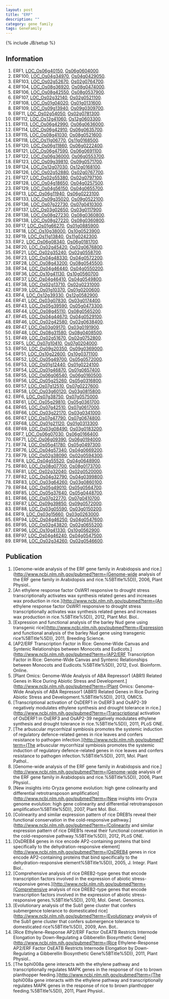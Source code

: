 ```yaml
---
layout: post
title: "ERF"
description: ""
category: gene family
tags: GeneFamily
---
```

{% include JB/setup %}

## Information
1. ERF1, [LOC_Os06g40150](http://rice.plantbiology.msu.edu/cgi-bin/ORF_infopage.cgi?orf=LOC_Os06g40150), [Os06g0604000](http://rapdb.dna.affrc.go.jp/viewer/gbrowse_details/irgsp1?name=Os06g0604000).
2. ERF100, [LOC_Os04g34970](http://rice.plantbiology.msu.edu/cgi-bin/ORF_infopage.cgi?orf=LOC_Os04g34970), [Os04g0429050](http://rapdb.dna.affrc.go.jp/viewer/gbrowse_details/irgsp1?name=Os04g0429050).
3. ERF103, [LOC_Os02g52670](http://rice.plantbiology.msu.edu/cgi-bin/ORF_infopage.cgi?orf=LOC_Os02g52670), [Os02g0764700](http://rapdb.dna.affrc.go.jp/viewer/gbrowse_details/irgsp1?name=Os02g0764700).
4. ERF104, [LOC_Os08g36920](http://rice.plantbiology.msu.edu/cgi-bin/ORF_infopage.cgi?orf=LOC_Os08g36920), [Os08g0474000](http://rapdb.dna.affrc.go.jp/viewer/gbrowse_details/irgsp1?name=Os08g0474000).
5. ERF106, [LOC_Os08g42550](http://rice.plantbiology.msu.edu/cgi-bin/ORF_infopage.cgi?orf=LOC_Os08g42550), [Os08g0537900](http://rapdb.dna.affrc.go.jp/viewer/gbrowse_details/irgsp1?name=Os08g0537900).
6. ERF107, [LOC_Os02g32140](http://rice.plantbiology.msu.edu/cgi-bin/ORF_infopage.cgi?orf=LOC_Os02g32140), [Os02g0521100](http://rapdb.dna.affrc.go.jp/viewer/gbrowse_details/irgsp1?name=Os02g0521100).
7. ERF108, [LOC_Os01g04020](http://rice.plantbiology.msu.edu/cgi-bin/ORF_infopage.cgi?orf=LOC_Os01g04020), [Os01g0131600](http://rapdb.dna.affrc.go.jp/viewer/gbrowse_details/irgsp1?name=Os01g0131600).
8. ERF109, [LOC_Os09g13940](http://rice.plantbiology.msu.edu/cgi-bin/ORF_infopage.cgi?orf=LOC_Os09g13940), [Os09g0309700](http://rapdb.dna.affrc.go.jp/viewer/gbrowse_details/irgsp1?name=Os09g0309700).
9. ERF11, [LOC_Os02g54050](http://rice.plantbiology.msu.edu/cgi-bin/ORF_infopage.cgi?orf=LOC_Os02g54050), [Os02g0781300](http://rapdb.dna.affrc.go.jp/viewer/gbrowse_details/irgsp1?name=Os02g0781300).
10. ERF112, [LOC_Os12g41060](http://rice.plantbiology.msu.edu/cgi-bin/ORF_infopage.cgi?orf=LOC_Os12g41060), [Os12g0603300](http://rapdb.dna.affrc.go.jp/viewer/gbrowse_details/irgsp1?name=Os12g0603300).
11. ERF113, [LOC_Os06g42990](http://rice.plantbiology.msu.edu/cgi-bin/ORF_infopage.cgi?orf=LOC_Os06g42990), [Os06g0636000](http://rapdb.dna.affrc.go.jp/viewer/gbrowse_details/irgsp1?name=Os06g0636000).
12. ERF114, [LOC_Os06g42910](http://rice.plantbiology.msu.edu/cgi-bin/ORF_infopage.cgi?orf=LOC_Os06g42910), [Os06g0635700](http://rapdb.dna.affrc.go.jp/viewer/gbrowse_details/irgsp1?name=Os06g0635700).
13. ERF115, [LOC_Os08g41030](http://rice.plantbiology.msu.edu/cgi-bin/ORF_infopage.cgi?orf=LOC_Os08g41030), [Os08g0521600](http://rapdb.dna.affrc.go.jp/viewer/gbrowse_details/irgsp1?name=Os08g0521600).
14. ERF118, [LOC_Os11g06770](http://rice.plantbiology.msu.edu/cgi-bin/ORF_infopage.cgi?orf=LOC_Os11g06770), [Os11g0168500](http://rapdb.dna.affrc.go.jp/viewer/gbrowse_details/irgsp1?name=Os11g0168500).
15. ERF120, [LOC_Os06g11860](http://rice.plantbiology.msu.edu/cgi-bin/ORF_infopage.cgi?orf=LOC_Os06g11860), [Os06g0222400](http://rapdb.dna.affrc.go.jp/viewer/gbrowse_details/irgsp1?name=Os06g0222400).
16. ERF121, [LOC_Os06g47590](http://rice.plantbiology.msu.edu/cgi-bin/ORF_infopage.cgi?orf=LOC_Os06g47590), [Os06g0691100](http://rapdb.dna.affrc.go.jp/viewer/gbrowse_details/irgsp1?name=Os06g0691100).
17. ERF122, [LOC_Os06g36000](http://rice.plantbiology.msu.edu/cgi-bin/ORF_infopage.cgi?orf=LOC_Os06g36000), [Os06g0553700](http://rapdb.dna.affrc.go.jp/viewer/gbrowse_details/irgsp1?name=Os06g0553700).
18. ERF123, [LOC_Os09g39810](http://rice.plantbiology.msu.edu/cgi-bin/ORF_infopage.cgi?orf=LOC_Os09g39810), [Os09g0571700](http://rapdb.dna.affrc.go.jp/viewer/gbrowse_details/irgsp1?name=Os09g0571700).
19. ERF124, [LOC_Os12g07030](http://rice.plantbiology.msu.edu/cgi-bin/ORF_infopage.cgi?orf=LOC_Os12g07030), [Os12g0168100](http://rapdb.dna.affrc.go.jp/viewer/gbrowse_details/irgsp1?name=Os12g0168100).
20. ERF126, [LOC_Os02g52880](http://rice.plantbiology.msu.edu/cgi-bin/ORF_infopage.cgi?orf=LOC_Os02g52880), [Os02g0767700](http://rapdb.dna.affrc.go.jp/viewer/gbrowse_details/irgsp1?name=Os02g0767700).
21. ERF127, [LOC_Os02g55380](http://rice.plantbiology.msu.edu/cgi-bin/ORF_infopage.cgi?orf=LOC_Os02g55380), [Os02g0797100](http://rapdb.dna.affrc.go.jp/viewer/gbrowse_details/irgsp1?name=Os02g0797100).
22. ERF128, [LOC_Os04g18650](http://rice.plantbiology.msu.edu/cgi-bin/ORF_infopage.cgi?orf=LOC_Os04g18650), [Os04g0257500](http://rapdb.dna.affrc.go.jp/viewer/gbrowse_details/irgsp1?name=Os04g0257500).
23. ERF129, [LOC_Os04g56150](http://rice.plantbiology.msu.edu/cgi-bin/ORF_infopage.cgi?orf=LOC_Os04g56150), [Os04g0655700](http://rapdb.dna.affrc.go.jp/viewer/gbrowse_details/irgsp1?name=Os04g0655700).
24. ERF13, [LOC_Os06g11940](http://rice.plantbiology.msu.edu/cgi-bin/ORF_infopage.cgi?orf=LOC_Os06g11940), [Os06g0223100](http://rapdb.dna.affrc.go.jp/viewer/gbrowse_details/irgsp1?name=Os06g0223100).
25. ERF133, [LOC_Os09g35020](http://rice.plantbiology.msu.edu/cgi-bin/ORF_infopage.cgi?orf=LOC_Os09g35020), [Os09g0522100](http://rapdb.dna.affrc.go.jp/viewer/gbrowse_details/irgsp1?name=Os09g0522100).
26. ERF136, [LOC_Os07g22730](http://rice.plantbiology.msu.edu/cgi-bin/ORF_infopage.cgi?orf=LOC_Os07g22730), [Os07g0410300](http://rapdb.dna.affrc.go.jp/viewer/gbrowse_details/irgsp1?name=Os07g0410300).
27. ERF137, [LOC_Os03g02650](http://rice.plantbiology.msu.edu/cgi-bin/ORF_infopage.cgi?orf=LOC_Os03g02650), [Os03g0117900](http://rapdb.dna.affrc.go.jp/viewer/gbrowse_details/irgsp1?name=Os03g0117900).
28. ERF138, [LOC_Os08g27230](http://rice.plantbiology.msu.edu/cgi-bin/ORF_infopage.cgi?orf=LOC_Os08g27230), [Os08g0360800](http://rapdb.dna.affrc.go.jp/viewer/gbrowse_details/irgsp1?name=Os08g0360800).
29. ERF138, [LOC_Os08g27220](http://rice.plantbiology.msu.edu/cgi-bin/ORF_infopage.cgi?orf=LOC_Os08g27220), [Os08g0360800](http://rapdb.dna.affrc.go.jp/viewer/gbrowse_details/irgsp1?name=Os08g0360800).
30. ERF17, [LOC_Os01g66270](http://rice.plantbiology.msu.edu/cgi-bin/ORF_infopage.cgi?orf=LOC_Os01g66270), [Os01g0885900](http://rapdb.dna.affrc.go.jp/viewer/gbrowse_details/irgsp1?name=Os01g0885900).
31. ERF18, [LOC_Os10g38000](http://rice.plantbiology.msu.edu/cgi-bin/ORF_infopage.cgi?orf=LOC_Os10g38000), [Os10g0523900](http://rapdb.dna.affrc.go.jp/viewer/gbrowse_details/irgsp1?name=Os10g0523900).
32. ERF19, [LOC_Os11g13840](http://rice.plantbiology.msu.edu/cgi-bin/ORF_infopage.cgi?orf=LOC_Os11g13840), [Os11g0242300](http://rapdb.dna.affrc.go.jp/viewer/gbrowse_details/irgsp1?name=Os11g0242300).
33. ERF2, [LOC_Os06g08340](http://rice.plantbiology.msu.edu/cgi-bin/ORF_infopage.cgi?orf=LOC_Os06g08340), [Os06g0181700](http://rapdb.dna.affrc.go.jp/viewer/gbrowse_details/irgsp1?name=Os06g0181700).
34. ERF20, [LOC_Os02g45420](http://rice.plantbiology.msu.edu/cgi-bin/ORF_infopage.cgi?orf=LOC_Os02g45420), [Os02g0676800](http://rapdb.dna.affrc.go.jp/viewer/gbrowse_details/irgsp1?name=Os02g0676800).
35. ERF21, [LOC_Os02g35240](http://rice.plantbiology.msu.edu/cgi-bin/ORF_infopage.cgi?orf=LOC_Os02g35240), [Os02g0558700](http://rapdb.dna.affrc.go.jp/viewer/gbrowse_details/irgsp1?name=Os02g0558700).
36. ERF23, [LOC_Os04g48330](http://rice.plantbiology.msu.edu/cgi-bin/ORF_infopage.cgi?orf=LOC_Os04g48330), [Os04g0572200](http://rapdb.dna.affrc.go.jp/viewer/gbrowse_details/irgsp1?name=Os04g0572200).
37. ERF28, [LOC_Os08g43200](http://rice.plantbiology.msu.edu/cgi-bin/ORF_infopage.cgi?orf=LOC_Os08g43200), [Os08g0545500](http://rapdb.dna.affrc.go.jp/viewer/gbrowse_details/irgsp1?name=Os08g0545500).
38. ERF34, [LOC_Os04g46440](http://rice.plantbiology.msu.edu/cgi-bin/ORF_infopage.cgi?orf=LOC_Os04g46440), [Os04g0550200](http://rapdb.dna.affrc.go.jp/viewer/gbrowse_details/irgsp1?name=Os04g0550200).
39. ERF36, [LOC_Os10g41130](http://rice.plantbiology.msu.edu/cgi-bin/ORF_infopage.cgi?orf=LOC_Os10g41130), [Os10g0560700](http://rapdb.dna.affrc.go.jp/viewer/gbrowse_details/irgsp1?name=Os10g0560700).
40. ERF37, [LOC_Os04g46410](http://rice.plantbiology.msu.edu/cgi-bin/ORF_infopage.cgi?orf=LOC_Os04g46410), [Os04g0549800](http://rapdb.dna.affrc.go.jp/viewer/gbrowse_details/irgsp1?name=Os04g0549800).
41. ERF38, [LOC_Os02g13710](http://rice.plantbiology.msu.edu/cgi-bin/ORF_infopage.cgi?orf=LOC_Os02g13710), [Os02g0231000](http://rapdb.dna.affrc.go.jp/viewer/gbrowse_details/irgsp1?name=Os02g0231000).
42. ERF39, [LOC_Os01g10370](http://rice.plantbiology.msu.edu/cgi-bin/ORF_infopage.cgi?orf=LOC_Os01g10370), [Os01g0200600](http://rapdb.dna.affrc.go.jp/viewer/gbrowse_details/irgsp1?name=Os01g0200600).
43. ERF4, [LOC_Os12g39330](http://rice.plantbiology.msu.edu/cgi-bin/ORF_infopage.cgi?orf=LOC_Os12g39330), [Os12g0582900](http://rapdb.dna.affrc.go.jp/viewer/gbrowse_details/irgsp1?name=Os12g0582900).
44. ERF41, [LOC_Os03g07830](http://rice.plantbiology.msu.edu/cgi-bin/ORF_infopage.cgi?orf=LOC_Os03g07830), [Os03g0174400](http://rapdb.dna.affrc.go.jp/viewer/gbrowse_details/irgsp1?name=Os03g0174400).
45. ERF43, [LOC_Os05g39590](http://rice.plantbiology.msu.edu/cgi-bin/ORF_infopage.cgi?orf=LOC_Os05g39590), [Os05g0473300](http://rapdb.dna.affrc.go.jp/viewer/gbrowse_details/irgsp1?name=Os05g0473300).
46. ERF44, [LOC_Os08g45110](http://rice.plantbiology.msu.edu/cgi-bin/ORF_infopage.cgi?orf=LOC_Os08g45110), [Os08g0565200](http://rapdb.dna.affrc.go.jp/viewer/gbrowse_details/irgsp1?name=Os08g0565200).
47. ERF45, [LOC_Os04g44670](http://rice.plantbiology.msu.edu/cgi-bin/ORF_infopage.cgi?orf=LOC_Os04g44670), [Os04g0529100](http://rapdb.dna.affrc.go.jp/viewer/gbrowse_details/irgsp1?name=Os04g0529100).
48. ERF46, [LOC_Os02g42580](http://rice.plantbiology.msu.edu/cgi-bin/ORF_infopage.cgi?orf=LOC_Os02g42580), [Os02g0638400](http://rapdb.dna.affrc.go.jp/viewer/gbrowse_details/irgsp1?name=Os02g0638400).
49. ERF47, [LOC_Os03g09170](http://rice.plantbiology.msu.edu/cgi-bin/ORF_infopage.cgi?orf=LOC_Os03g09170), [Os03g0191900](http://rapdb.dna.affrc.go.jp/viewer/gbrowse_details/irgsp1?name=Os03g0191900).
50. ERF48, [LOC_Os08g31580](http://rice.plantbiology.msu.edu/cgi-bin/ORF_infopage.cgi?orf=LOC_Os08g31580), [Os08g0408500](http://rapdb.dna.affrc.go.jp/viewer/gbrowse_details/irgsp1?name=Os08g0408500).
51. ERF49, [LOC_Os02g51670](http://rice.plantbiology.msu.edu/cgi-bin/ORF_infopage.cgi?orf=LOC_Os02g51670), [Os02g0752800](http://rapdb.dna.affrc.go.jp/viewer/gbrowse_details/irgsp1?name=Os02g0752800).
52. ERF5, [LOC_Os07g10410](http://rice.plantbiology.msu.edu/cgi-bin/ORF_infopage.cgi?orf=LOC_Os07g10410), [Os07g0204000](http://rapdb.dna.affrc.go.jp/viewer/gbrowse_details/irgsp1?name=Os07g0204000).
53. ERF50, [LOC_Os09g20350](http://rice.plantbiology.msu.edu/cgi-bin/ORF_infopage.cgi?orf=LOC_Os09g20350), [Os09g0369000](http://rapdb.dna.affrc.go.jp/viewer/gbrowse_details/irgsp1?name=Os09g0369000).
54. ERF51, [LOC_Os10g22600](http://rice.plantbiology.msu.edu/cgi-bin/ORF_infopage.cgi?orf=LOC_Os10g22600), [Os10g0371100](http://rapdb.dna.affrc.go.jp/viewer/gbrowse_details/irgsp1?name=Os10g0371100).
55. ERF52, [LOC_Os05g49700](http://rice.plantbiology.msu.edu/cgi-bin/ORF_infopage.cgi?orf=LOC_Os05g49700), [Os05g0572000](http://rapdb.dna.affrc.go.jp/viewer/gbrowse_details/irgsp1?name=Os05g0572000).
56. ERF53, [LOC_Os01g12440](http://rice.plantbiology.msu.edu/cgi-bin/ORF_infopage.cgi?orf=LOC_Os01g12440), [Os01g0224100](http://rapdb.dna.affrc.go.jp/viewer/gbrowse_details/irgsp1?name=Os01g0224100).
57. ERF54, [LOC_Os01g46870](http://rice.plantbiology.msu.edu/cgi-bin/ORF_infopage.cgi?orf=LOC_Os01g46870), [Os01g0657400](http://rapdb.dna.affrc.go.jp/viewer/gbrowse_details/irgsp1?name=Os01g0657400).
58. ERF55, [LOC_Os06g06540](http://rice.plantbiology.msu.edu/cgi-bin/ORF_infopage.cgi?orf=LOC_Os06g06540), [Os06g0160500](http://rapdb.dna.affrc.go.jp/viewer/gbrowse_details/irgsp1?name=Os06g0160500).
59. ERF56, [LOC_Os05g25260](http://rice.plantbiology.msu.edu/cgi-bin/ORF_infopage.cgi?orf=LOC_Os05g25260), [Os05g0316800](http://rapdb.dna.affrc.go.jp/viewer/gbrowse_details/irgsp1?name=Os05g0316800).
60. ERF57, [LOC_Os07g12510](http://rice.plantbiology.msu.edu/cgi-bin/ORF_infopage.cgi?orf=LOC_Os07g12510), [Os07g0227600](http://rapdb.dna.affrc.go.jp/viewer/gbrowse_details/irgsp1?name=Os07g0227600).
61. ERF58, [LOC_Os03g60120](http://rice.plantbiology.msu.edu/cgi-bin/ORF_infopage.cgi?orf=LOC_Os03g60120), [Os03g0815800](http://rapdb.dna.affrc.go.jp/viewer/gbrowse_details/irgsp1?name=Os03g0815800).
62. ERF6, [LOC_Os07g38750](http://rice.plantbiology.msu.edu/cgi-bin/ORF_infopage.cgi?orf=LOC_Os07g38750), [Os07g0575000](http://rapdb.dna.affrc.go.jp/viewer/gbrowse_details/irgsp1?name=Os07g0575000).
63. ERF61, [LOC_Os05g29810](http://rice.plantbiology.msu.edu/cgi-bin/ORF_infopage.cgi?orf=LOC_Os05g29810), [Os05g0361700](http://rapdb.dna.affrc.go.jp/viewer/gbrowse_details/irgsp1?name=Os05g0361700).
64. ERF65, [LOC_Os07g42510](http://rice.plantbiology.msu.edu/cgi-bin/ORF_infopage.cgi?orf=LOC_Os07g42510), [Os07g0617000](http://rapdb.dna.affrc.go.jp/viewer/gbrowse_details/irgsp1?name=Os07g0617000).
65. ERF66, [LOC_Os03g22170](http://rice.plantbiology.msu.edu/cgi-bin/ORF_infopage.cgi?orf=LOC_Os03g22170), [Os03g0341000](http://rapdb.dna.affrc.go.jp/viewer/gbrowse_details/irgsp1?name=Os03g0341000).
66. ERF67, [LOC_Os07g47790](http://rice.plantbiology.msu.edu/cgi-bin/ORF_infopage.cgi?orf=LOC_Os07g47790), [Os07g0674800](http://rapdb.dna.affrc.go.jp/viewer/gbrowse_details/irgsp1?name=Os07g0674800).
67. ERF68, [LOC_Os01g21120](http://rice.plantbiology.msu.edu/cgi-bin/ORF_infopage.cgi?orf=LOC_Os01g21120), [Os01g0313300](http://rapdb.dna.affrc.go.jp/viewer/gbrowse_details/irgsp1?name=Os01g0313300).
68. ERF69, [LOC_Os03g08490](http://rice.plantbiology.msu.edu/cgi-bin/ORF_infopage.cgi?orf=LOC_Os03g08490), [Os03g0183200](http://rapdb.dna.affrc.go.jp/viewer/gbrowse_details/irgsp1?name=Os03g0183200).
69. ERF7, [LOC_Os06g07030](http://rice.plantbiology.msu.edu/cgi-bin/ORF_infopage.cgi?orf=LOC_Os06g07030), [Os06g0166400](http://rapdb.dna.affrc.go.jp/viewer/gbrowse_details/irgsp1?name=Os06g0166400).
70. ERF71, [LOC_Os06g09390](http://rice.plantbiology.msu.edu/cgi-bin/ORF_infopage.cgi?orf=LOC_Os06g09390), [Os06g0194000](http://rapdb.dna.affrc.go.jp/viewer/gbrowse_details/irgsp1?name=Os06g0194000).
71. ERF74, [LOC_Os05g41780](http://rice.plantbiology.msu.edu/cgi-bin/ORF_infopage.cgi?orf=LOC_Os05g41780), [Os05g0497300](http://rapdb.dna.affrc.go.jp/viewer/gbrowse_details/irgsp1?name=Os05g0497300).
72. ERF76, [LOC_Os04g57340](http://rice.plantbiology.msu.edu/cgi-bin/ORF_infopage.cgi?orf=LOC_Os04g57340), [Os04g0669200](http://rapdb.dna.affrc.go.jp/viewer/gbrowse_details/irgsp1?name=Os04g0669200).
73. ERF79, [LOC_Os02g38090](http://rice.plantbiology.msu.edu/cgi-bin/ORF_infopage.cgi?orf=LOC_Os02g38090), [Os02g0594300](http://rapdb.dna.affrc.go.jp/viewer/gbrowse_details/irgsp1?name=Os02g0594300).
74. ERF8, [LOC_Os04g55520](http://rice.plantbiology.msu.edu/cgi-bin/ORF_infopage.cgi?orf=LOC_Os04g55520), [Os04g0648900](http://rapdb.dna.affrc.go.jp/viewer/gbrowse_details/irgsp1?name=Os04g0648900).
75. ERF80, [LOC_Os08g07700](http://rice.plantbiology.msu.edu/cgi-bin/ORF_infopage.cgi?orf=LOC_Os08g07700), [Os08g0173700](http://rapdb.dna.affrc.go.jp/viewer/gbrowse_details/irgsp1?name=Os08g0173700).
76. ERF81, [LOC_Os02g32040](http://rice.plantbiology.msu.edu/cgi-bin/ORF_infopage.cgi?orf=LOC_Os02g32040), [Os02g0520000](http://rapdb.dna.affrc.go.jp/viewer/gbrowse_details/irgsp1?name=Os02g0520000).
77. ERF82, [LOC_Os04g32790](http://rice.plantbiology.msu.edu/cgi-bin/ORF_infopage.cgi?orf=LOC_Os04g32790), [Os04g0399800](http://rapdb.dna.affrc.go.jp/viewer/gbrowse_details/irgsp1?name=Os04g0399800).
78. ERF83, [LOC_Os03g64260](http://rice.plantbiology.msu.edu/cgi-bin/ORF_infopage.cgi?orf=LOC_Os03g64260), [Os03g0860100](http://rapdb.dna.affrc.go.jp/viewer/gbrowse_details/irgsp1?name=Os03g0860100).
79. ERF84, [LOC_Os05g49010](http://rice.plantbiology.msu.edu/cgi-bin/ORF_infopage.cgi?orf=LOC_Os05g49010), [Os05g0564700](http://rapdb.dna.affrc.go.jp/viewer/gbrowse_details/irgsp1?name=Os05g0564700).
80. ERF85, [LOC_Os05g37640](http://rice.plantbiology.msu.edu/cgi-bin/ORF_infopage.cgi?orf=LOC_Os05g37640), [Os05g0448700](http://rapdb.dna.affrc.go.jp/viewer/gbrowse_details/irgsp1?name=Os05g0448700).
81. ERF86, [LOC_Os07g22770](http://rice.plantbiology.msu.edu/cgi-bin/ORF_infopage.cgi?orf=LOC_Os07g22770), [Os07g0410700](http://rapdb.dna.affrc.go.jp/viewer/gbrowse_details/irgsp1?name=Os07g0410700).
82. ERF87, [LOC_Os09g39850](http://rice.plantbiology.msu.edu/cgi-bin/ORF_infopage.cgi?orf=LOC_Os09g39850), [Os09g0572000](http://rapdb.dna.affrc.go.jp/viewer/gbrowse_details/irgsp1?name=Os09g0572000).
83. ERF88, [LOC_Os03g05590](http://rice.plantbiology.msu.edu/cgi-bin/ORF_infopage.cgi?orf=LOC_Os03g05590), [Os03g0150200](http://rapdb.dna.affrc.go.jp/viewer/gbrowse_details/irgsp1?name=Os03g0150200).
84. ERF9, [LOC_Os03g15660](http://rice.plantbiology.msu.edu/cgi-bin/ORF_infopage.cgi?orf=LOC_Os03g15660), [Os03g0263000](http://rapdb.dna.affrc.go.jp/viewer/gbrowse_details/irgsp1?name=Os03g0263000).
85. ERF94, [LOC_Os04g46250](http://rice.plantbiology.msu.edu/cgi-bin/ORF_infopage.cgi?orf=LOC_Os04g46250), [Os04g0547600](http://rapdb.dna.affrc.go.jp/viewer/gbrowse_details/irgsp1?name=Os04g0547600).
86. ERF95, [LOC_Os02g43820](http://rice.plantbiology.msu.edu/cgi-bin/ORF_infopage.cgi?orf=LOC_Os02g43820), [Os02g0655200](http://rapdb.dna.affrc.go.jp/viewer/gbrowse_details/irgsp1?name=Os02g0655200).
87. ERF96, [LOC_Os10g41330](http://rice.plantbiology.msu.edu/cgi-bin/ORF_infopage.cgi?orf=LOC_Os10g41330), [Os10g0562900](http://rapdb.dna.affrc.go.jp/viewer/gbrowse_details/irgsp1?name=Os10g0562900).
88. ERF97, [LOC_Os04g46240](http://rice.plantbiology.msu.edu/cgi-bin/ORF_infopage.cgi?orf=LOC_Os04g46240), [Os04g0547500](http://rapdb.dna.affrc.go.jp/viewer/gbrowse_details/irgsp1?name=Os04g0547500).
89. ERF98, [LOC_Os02g34260](http://rice.plantbiology.msu.edu/cgi-bin/ORF_infopage.cgi?orf=LOC_Os02g34260), [Os02g0546600](http://rapdb.dna.affrc.go.jp/viewer/gbrowse_details/irgsp1?name=Os02g0546600).

## Publication
1. [Genome-wide analysis of the ERF gene family in Arabidopsis and rice.](http://www.ncbi.nlm.nih.gov/pubmed?term=(Genome-wide analysis of the ERF gene family in Arabidopsis and rice.%5BTitle%5D)), 2006, Plant Physiol..
2. [An ethylene response factor OsWR1 responsive to drought stress transcriptionally activates wax synthesis related genes and increases wax production in rice.](http://www.ncbi.nlm.nih.gov/pubmed?term=(An ethylene response factor OsWR1 responsive to drought stress transcriptionally activates wax synthesis related genes and increases wax production in rice.%5BTitle%5D)), 2012, Plant Mol. Biol..
3. [Expression and functional analysis of the barley Nud gene using transgenic rice](http://www.ncbi.nlm.nih.gov/pubmed?term=(Expression and functional analysis of the barley Nud gene using transgenic rice%5BTitle%5D)), 2011, Breeding Science.
4. [AP2/ERF Transcription Factor in Rice: Genome-Wide Canvas and Syntenic Relationships between Monocots and Eudicots.](http://www.ncbi.nlm.nih.gov/pubmed?term=(AP2/ERF Transcription Factor in Rice: Genome-Wide Canvas and Syntenic Relationships between Monocots and Eudicots.%5BTitle%5D)), 2012, Evol. Bioinform. Online.
5. [Plant Omics: Genome-Wide Analysis of ABA Repressor1 (ABR1) Related Genes in Rice During Abiotic Stress and Development.](http://www.ncbi.nlm.nih.gov/pubmed?term=(Plant Omics: Genome-Wide Analysis of ABA Repressor1 (ABR1) Related Genes in Rice During Abiotic Stress and Development.%5BTitle%5D)), 2013, OMICS.
6. [Transcriptional activation of OsDERF1 in OsERF3 and OsAP2-39 negatively modulates ethylene synthesis and drought tolerance in rice.](http://www.ncbi.nlm.nih.gov/pubmed?term=(Transcriptional activation of OsDERF1 in OsERF3 and OsAP2-39 negatively modulates ethylene synthesis and drought tolerance in rice.%5BTitle%5D)), 2011, PLoS ONE.
7. [The arbuscular mycorrhizal symbiosis promotes the systemic induction of regulatory defence-related genes in rice leaves and confers resistance to pathogen infection.](http://www.ncbi.nlm.nih.gov/pubmed?term=(The arbuscular mycorrhizal symbiosis promotes the systemic induction of regulatory defence-related genes in rice leaves and confers resistance to pathogen infection.%5BTitle%5D)), 2011, Mol. Plant Pathol..
8. [Genome-wide analysis of the ERF gene family in Arabidopsis and rice.](http://www.ncbi.nlm.nih.gov/pubmed?term=(Genome-wide analysis of the ERF gene family in Arabidopsis and rice.%5BTitle%5D)), 2006, Plant Physiol..
9. [New insights into Oryza genome evolution: high gene colinearity and differential retrotransposon amplification](http://www.ncbi.nlm.nih.gov/pubmed?term=(New insights into Oryza genome evolution: high gene colinearity and differential retrotransposon amplification%5BTitle%5D)), 2007, Plant Mol. Biol..
10. [Colinearity and similar expression pattern of rice DREB1s reveal their functional conservation in the cold-responsive pathway.](http://www.ncbi.nlm.nih.gov/pubmed?term=(Colinearity and similar expression pattern of rice DREB1s reveal their functional conservation in the cold-responsive pathway.%5BTitle%5D)), 2012, PLoS ONE.
11. [OsDREB4 genes in rice encode AP2-containing proteins that bind specifically to the dehydration-responsive element](http://www.ncbi.nlm.nih.gov/pubmed?term=(OsDREB4 genes in rice encode AP2-containing proteins that bind specifically to the dehydration-responsive element%5BTitle%5D)), 2005, J. Integr. Plant Biol..
12. [Comprehensive analysis of rice DREB2-type genes that encode transcription factors involved in the expression of abiotic stress-responsive genes.](http://www.ncbi.nlm.nih.gov/pubmed?term=(Comprehensive analysis of rice DREB2-type genes that encode transcription factors involved in the expression of abiotic stress-responsive genes.%5BTitle%5D)), 2010, Mol. Genet. Genomics.
13. [Evolutionary analysis of the Sub1 gene cluster that confers submergence tolerance to domesticated rice](http://www.ncbi.nlm.nih.gov/pubmed?term=(Evolutionary analysis of the Sub1 gene cluster that confers submergence tolerance to domesticated rice%5BTitle%5D)), 2009, Ann. Bot..
14. [Rice Ethylene-Response AP2/ERF Factor OsEATB Restricts Internode Elongation by Down-Regulating a Gibberellin Biosynthetic Gene](http://www.ncbi.nlm.nih.gov/pubmed?term=(Rice Ethylene-Response AP2/ERF Factor OsEATB Restricts Internode Elongation by Down-Regulating a Gibberellin Biosynthetic Gene%5BTitle%5D)), 2011, Plant Physiol..
15. [The bphi008a gene interacts with the ethylene pathway and transcriptionally regulates MAPK genes in the response of rice to brown planthopper feeding.](http://www.ncbi.nlm.nih.gov/pubmed?term=(The bphi008a gene interacts with the ethylene pathway and transcriptionally regulates MAPK genes in the response of rice to brown planthopper feeding.%5BTitle%5D)), 2011, Plant Physiol..


